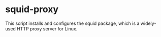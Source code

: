 # squid-proxy
This script installs and configures the squid package, which is a widely-used HTTP proxy server for Linux.

